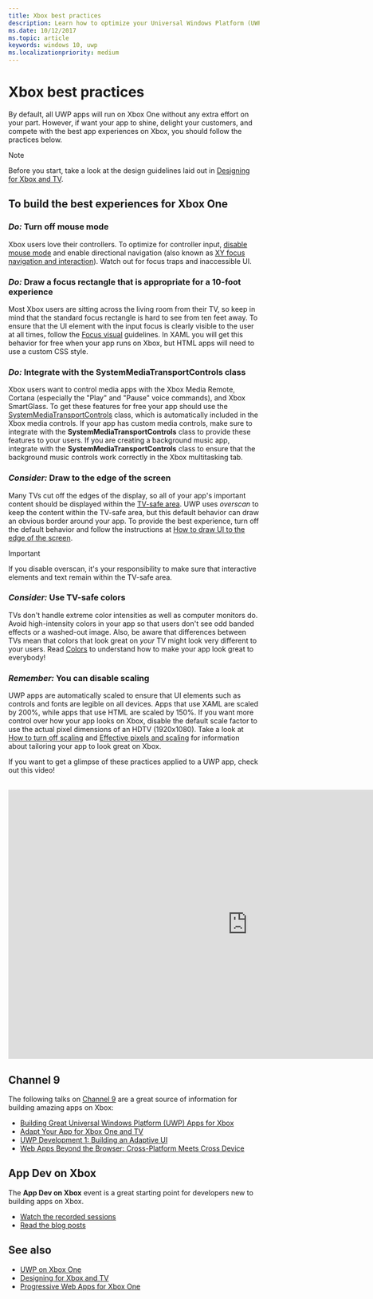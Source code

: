 ```yaml
---
title: Xbox best practices
description: Learn how to optimize your Universal Windows Platform (UWP) application for Xbox One by following these Xbox development best practices.
ms.date: 10/12/2017
ms.topic: article
keywords: windows 10, uwp
ms.localizationpriority: medium
---
```

# Xbox best practices

By default, all UWP apps will run on Xbox One without any extra effort on your part. However, if want your app to shine, delight your customers, and compete with the best app experiences on Xbox, you should follow the practices below.
  > [!NOTE]
  > Before you start, take a look at the design guidelines laid out in [Designing for Xbox and TV](../design/devices/designing-for-tv.md).   

## To build the best experiences for Xbox One

### *Do:* Turn off mouse mode

Xbox users love their controllers. To optimize for controller input, [disable mouse mode](how-to-disable-mouse-mode.md) and enable directional navigation (also known as [XY focus navigation and interaction](../design/input/gamepad-and-remote-interactions.md#xy-focus-navigation-and-interaction)). Watch out for focus traps and inaccessible UI.

### *Do:* Draw a focus rectangle that is appropriate for a 10-foot experience

Most Xbox users are sitting across the living room from their TV, so keep in mind that the standard focus rectangle is hard to see from ten feet away. To ensure that the UI element with the input focus is clearly visible to the user at all times, follow the [Focus visual](../design/input/gamepad-and-remote-interactions.md#focus-visual) guidelines. In XAML you will get this behavior for free when your app runs on Xbox, but HTML apps will need to use a custom CSS style.

###	*Do:* Integrate with the SystemMediaTransportControls class

Xbox users want to control media apps with the Xbox Media Remote, Cortana (especially the "Play" and "Pause" voice commands), and Xbox SmartGlass. To get these features for free your app should use the [SystemMediaTransportControls](https://docs.microsoft.com/uwp/api/windows.media.systemmediatransportcontrols) class, which is automatically included in the Xbox media controls. If your app has custom media controls, make sure to integrate with the **SystemMediaTransportControls** class to provide these features to your users. If you are creating a background music app, integrate with the **SystemMediaTransportControls** class to ensure that the background music controls work correctly in the Xbox multitasking tab.

<!-- ### *Do:* Use adaptive UI to account for snapped apps
One of the unique features of Xbox One is that users can snap apps such as Cortana next to any other app, so your app should respond gracefully when it runs in *fill mode*. Implement [adaptive UI](../get-started/universal-application-platform-guide.md#design-adaptive-ui-with-adaptive-panels) and make sure to test your app during development by snapping an app next to it. -->

### *Consider:* Draw to the edge of the screen

Many TVs cut off the edges of the display, so all of your app's important content should be displayed within the [TV-safe area](../design/devices/designing-for-tv.md#tv-safe-area). UWP uses *overscan* to keep the content within the TV-safe area, but  this default behavior can draw an obvious border around your app. To provide the best experience, turn off the default behavior and follow the instructions at [How to draw UI to the edge of the screen](turn-off-overscan.md).
> [!IMPORTANT]
  > If you disable overscan, it's your responsibility to make sure that interactive elements and text remain within the TV-safe area. 

###	*Consider:* Use TV-safe colors

TVs don't handle extreme color intensities as well as computer monitors do. Avoid high-intensity colors in your app so that users don't see odd banded effects or a washed-out image. Also, be aware that differences between TVs mean that colors that look great on *your* TV might look very different to your users. Read [Colors](../design/devices/designing-for-tv.md#colors) to understand how to make your app look great to everybody!

### *Remember:* You can disable scaling

UWP apps are automatically scaled to ensure that UI elements such as controls and fonts are legible on all devices. Apps that use XAML are scaled by 200%, while apps that use HTML are scaled by 150%. If you want more control over how your app looks on Xbox, disable the default scale factor to use the actual pixel dimensions of an HDTV (1920x1080). Take a look at [How to turn off scaling](disable-scaling.md) and [Effective pixels and scaling](../design/basics/design-and-ui-intro.md#effective-pixels-and-scaling) for information about tailoring your app to look great on Xbox.

If you want to get a glimpse of these practices applied to a UWP app, check out this video!
</br>
</br>
<iframe src="https://channel9.msdn.com/Blogs/One-Dev-Minute/Tailoring-your-UWP-app-for-Xbox/player" width="960" height="540" allowFullScreen frameBorder="0"></iframe>

## Channel 9

The following talks on [Channel 9](https://channel9.msdn.com/) are a great source of information for building amazing apps on Xbox:

- [Building Great Universal Windows Platform (UWP) Apps for Xbox](https://channel9.msdn.com/Events/Build/2016/B883)
- [Adapt Your App for Xbox One and TV](https://channel9.msdn.com/Events/Build/2016/T651-R1)
- [UWP Development 1: Building an Adaptive UI](https://channel9.msdn.com/Events/Build/2016/L724-R1)
- [Web Apps Beyond the Browser: Cross-Platform Meets Cross Device](https://channel9.msdn.com/Events/Build/2016/B888)

## App Dev on Xbox

The **App Dev on Xbox** event is a great starting point for developers new to building apps on Xbox.

* [Watch the recorded sessions](https://developer.microsoft.com/windows/projects/campaigns/app-dev-on-xbox-event#WatchNow)
* [Read the blog posts](https://developer.microsoft.com/windows/projects/campaigns/app-dev-on-xbox-event#BlogSeries)

## See also

- [UWP on Xbox One](index.md)
- [Designing for Xbox and TV](../design/devices/designing-for-tv.md)
- [Progressive Web Apps for Xbox One](https://docs.microsoft.com/microsoft-edge/progressive-web-apps/xbox-considerations)
